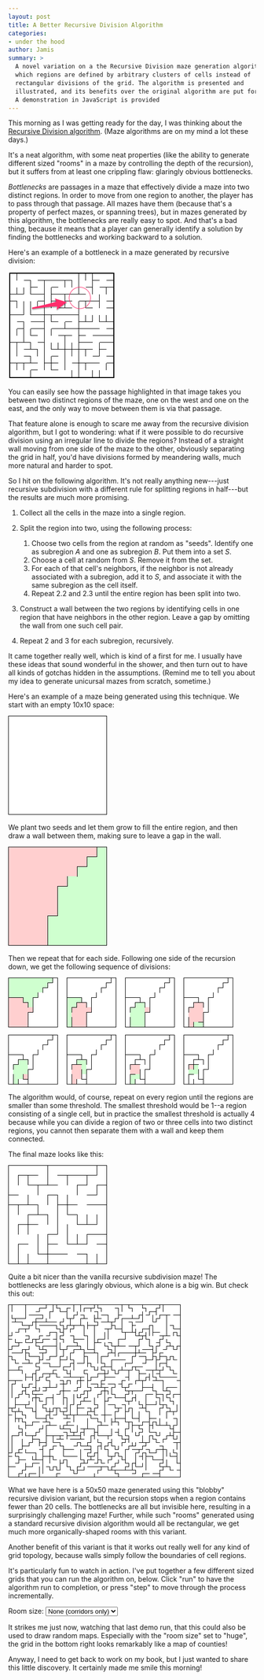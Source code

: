 ```yaml
---
layout: post
title: A Better Recursive Division Algorithm
categories:
- under the hood
author: Jamis
summary: >
  A novel variation on a the Recursive Division maze generation algorithm, in
  which regions are defined by arbitrary clusters of cells instead of
  rectangular divisions of the grid. The algorithm is presented and
  illustrated, and its benefits over the original algorithm are put forth.
  A demonstration in JavaScript is provided
---
```


This morning as I was getting ready for the day, I was thinking about the [Recursive Division algorithm](http://weblog.jamisbuck.org/2011/1/12/maze-generation-recursive-division-algorithm). (Maze algorithms are on my mind a lot these days.)

It's a neat algorithm, with some neat properties (like the ability to generate different sized "rooms" in a maze by controlling the depth of the recursion), but it suffers from at least one crippling flaw: glaringly obvious bottlenecks.

*Bottlenecks* are passages in a maze that effectively divide a maze into two distinct regions. In order to move from one region to another, the player has to pass through that passage. All mazes have them (because that's a property of perfect mazes, or spanning trees), but in mazes generated by this algorithm, the bottlenecks are really easy to spot. And that's a bad thing, because it means that a player can generally identify a solution by finding the bottlenecks and working backward to a solution.

Here's an example of a bottleneck in a maze generated by recursive division:

![Bottleneck](/images/20150115-recursive-division.png)

You can easily see how the passage highlighted in that image takes you between two distinct regions of the maze, one on the west and one on the east, and the only way to move between them is via that passage.

That feature alone is enough to scare me away from the recursive division algorithm, but I got to wondering: what if it were possible to do recursive division using an irregular line to divide the regions? Instead of a straight wall moving from one side of the maze to the other, obviously separating the grid in half, you'd have divisions formed by meandering walls, much more natural and harder to spot.

So I hit on the following algorithm. It's not really anything new---just recursive subdivision with a different rule for splitting regions in half---but the results are much more promising.

1. Collect all the cells in the maze into a single region.

2. Split the region into two, using the following process:

    1. Choose two cells from the region at random as "seeds". Identify
       one as subregion *A* and one as subregion *B*. Put them into a set *S*.
    2. Choose a cell at random from *S*. Remove it from the set.
    3. For each of that cell's neighbors, if the neighbor is not already
       associated with a subregion, add it to *S*, and associate it with the
       same subregion as the cell itself.
    4. Repeat 2.2 and 2.3 until the entire region has been split into two.

3. Construct a wall between the two regions by identifying cells in one region
   that have neighbors in the other region. Leave a gap by omitting the wall
   from one such cell pair.

4. Repeat 2 and 3 for each subregion, recursively.

It came together really well, which is kind of a first for me. I usually have these ideas that sound wonderful in the shower, and then turn out to have all kinds of gotchas hidden in the assumptions. (Remind me to tell you about my idea to generate unicursal mazes from scratch, sometime.)

Here's an example of a maze being generated using this technique. We start with an empty 10x10 space:

![Empty grid](/images/20150115-empty-grid.png)

We plant two seeds and let them grow to fill the entire region, and then draw a wall between them, making sure to leave a gap in the wall.

![Step #1](/images/20150115-step-01.png)

Then we repeat that for each side. Following one side of the recursion down, we get the following sequence of divisions:

![Recursive process](/images/20150115-recursive-process.png)

The algorithm would, of course, repeat on every region until the regions are smaller than some threshold. The smallest threshold would be 1--a region consisting of a single cell, but in practice the smallest threshold is actually 4 because while you can divide a region of two or three cells into two distinct regions, you cannot then separate them with a wall and keep them connected.

The final maze looks like this:

![Final maze](/images/20150115-done.png)

Quite a bit nicer than the vanilla recursive subdivision maze! The bottlenecks are less glaringly obvious, which alone is a big win. But check this out:

![Final maze](/images/20150115-blob-rooms.png)

What we have here is a 50x50 maze generated using this "blobby" recursive division variant, but the recursion stops when a region contains fewer than 20 cells. The bottlenecks are all but invisible here, resulting in a surprisingly challenging maze! Further, while such "rooms" generated using a standard recursive division algorithm would all be rectangular, we get much more organically-shaped rooms with this variant.

Another benefit of this variant is that it works out really well for any kind of grid topology, because walls simply follow the boundaries of cell regions.

It's particularly fun to watch in action. I've put together a few different sized grids that you can run the algorithm on, below. Click "run" to have the algorithm run to completion, or press "step" to move through the process incrementally.

<script type="text/javascript" src="/javascripts/maze-minified.js"></script>
<script type="text/javascript">
  function resetMazes() {
    for(var i = 0; i < arguments.length; i++) {
      var id = arguments[i];
      var element = document.getElementById(id);
      element.mazeReset();
    }
  }

  function blobbyThreshold() {
    var s = document.getElementById('blobby_threshold');
    return s.options[s.selectedIndex].value;
  }
</script>
<p>
  Room size: <select id="blobby_threshold" onchange="resetMazes('blobbydivision', 'blob_smallish', 'blob_bigger', 'blob_biggest');">
    <option value="4">None (corridors only)</option>
    <option value="10">Small</option>
    <option value="25">Medium</option>
    <option value="40">Large</option>
  </select>
</p>
<div class="row">
  <script type="text/javascript">Maze.createCanvasWidget("BlobbyDivision", 5, 5, { "threshold": blobbyThreshold, "watch": false, "class": "small", "styles": { "f": "#ffa" } });</script>
  <script type="text/javascript">Maze.createCanvasWidget("BlobbyDivision", 10, 10, { "id": "blob_smallish", "threshold": blobbyThreshold, "watch": false, "class": "small", "styles": { "f": "#ffa" } });</script>
  <script type="text/javascript">Maze.createCanvasWidget("BlobbyDivision", 21, 21, { "id": "blob_bigger", "threshold": blobbyThreshold, "watch": false, "class": "small", "styles": { "f": "#ffa" } });</script>
  <script type="text/javascript">Maze.createCanvasWidget("BlobbyDivision", 42, 42, { "id": "blob_biggest", "threshold": blobbyThreshold, "watch": false, "class": "small", "styles": { "f": "#ffa" } });</script>
</div>

It strikes me just now, watching that last demo run, that this could also be used to draw random maps. Especially with the "room size" set to "huge", the grid in the bottom right looks remarkably like a map of counties!

Anyway, I need to get back to work on my book, but I just wanted to share this little discovery. It certainly made me smile this morning!
